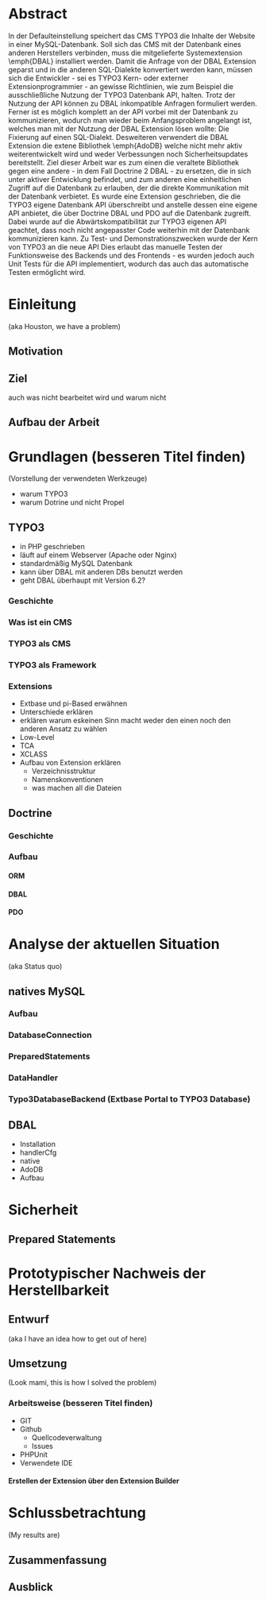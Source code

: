 # Abstract
In der Defaulteinstellung speichert das CMS TYPO3 die Inhalte der Website in einer MySQL-Datenbank. Soll sich das CMS mit der Datenbank eines anderen Herstellers verbinden, muss die mitgelieferte Systemextension \emph{DBAL} installiert werden. Damit die Anfrage von der DBAL Extension geparst und in die anderen SQL-Dialekte konvertiert werden kann, müssen sich die Entwickler - sei es TYPO3 Kern- oder externer Extensionprogrammier - an gewisse Richtlinien, wie zum Beispiel die ausschließliche Nutzung der TYPO3 Datenbank API, halten. Trotz der Nutzung der API können zu DBAL inkompatible Anfragen formuliert werden. Ferner ist es möglich komplett an der API vorbei mit der Datenbank zu kommunizieren, wodurch man wieder beim Anfangsproblem angelangt ist, welches man mit der Nutzung der DBAL Extension lösen wollte: Die Fixierung auf einen SQL-Dialekt. Desweiteren verwendert die DBAL Extension die extene Bibliothek \emph{AdoDB} welche nicht mehr aktiv weiterentwickelt wird und weder Verbessungen noch Sicherheitsupdates bereitstellt. Ziel dieser Arbeit war es zum einen die veraltete Bibliothek gegen eine andere - in dem Fall Doctrine 2 DBAL - zu ersetzen, die in sich unter aktiver Entwicklung befindet, und zum anderen eine einheitlichen Zugriff auf die Datenbank zu erlauben, der die direkte Kommunikation mit der Datenbank verbietet. Es wurde eine Extension geschrieben, die die TYPO3 eigene Datenbank API überschreibt und anstelle dessen eine eigene API anbietet, die über Doctrine DBAL und PDO auf die Datenbank zugreift. Dabei wurde auf die Abwärtskompatibilität zur TYPO3 eigenen API geachtet, dass noch nicht angepasster Code weiterhin mit der Datenbank kommunizieren kann. Zu Test- und Demonstrationszwecken wurde der Kern von TYPO3 an die neue API Dies erlaubt das manuelle Testen der Funktionsweise des Backends und des Frontends - es wurden jedoch auch Unit Tests für die API implementiert, wodurch das auch das automatische Testen ermöglicht wird.


# Einleitung 
(aka Houston, we have a problem)

## Motivation
## Ziel
auch was nicht bearbeitet wird und warum nicht
## Aufbau der Arbeit

# Grundlagen (besseren Titel finden)
(Vorstellung der verwendeten Werkzeuge)

* warum TYPO3
* warum Dotrine und nicht Propel

## TYPO3
* in PHP geschrieben
* läuft auf einem Webserver (Apache oder Nginx)
* standardmäßig MySQL Datenbank
* kann über DBAL mit anderen DBs benutzt werden
* geht DBAL überhaupt mit Version 6.2?

### Geschichte
### Was ist ein CMS
### TYPO3 als CMS
### TYPO3 als Framework
### Extensions
* Extbase und pi-Based erwähnen
* Unterschiede erklären
* erklären warum eskeinen Sinn macht weder den einen noch den anderen Ansatz zu wählen
* Low-Level
* TCA
* XCLASS
* Aufbau von Extension erklären
  * Verzeichnisstruktur
  * Namenskonventionen
  * was machen all die Dateien
   
## Doctrine
### Geschichte
### Aufbau
#### ORM
#### DBAL
#### PDO


# Analyse der aktuellen Situation
(aka Status quo)

## natives MySQL
### Aufbau
### DatabaseConnection
### PreparedStatements
### DataHandler
### Typo3DatabaseBackend (Extbase Portal to TYPO3 Database)

## DBAL 

* Installation
* handlerCfg
* native
* AdoDB
* Aufbau

# Sicherheit
## Prepared Statements

# Prototypischer Nachweis der Herstellbarkeit
## Entwurf
(aka I have an idea how to get out of here)
## Umsetzung
(Look mami, this is how I solved the problem)
### Arbeitsweise (besseren Titel finden)
* GIT
* Github
  * Quellcodeverwaltung
  * Issues
* PHPUnit
* Verwendete IDE
#### Erstellen der Extension über den Extension Builder


# Schlussbetrachtung
(My results are)
## Zusammenfassung
## Ausblick
